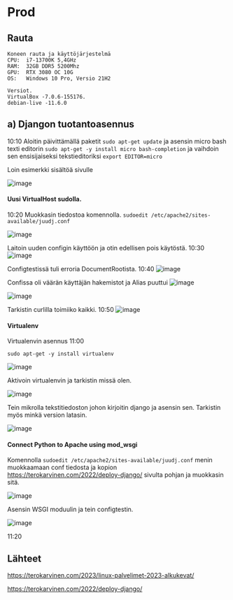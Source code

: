 # Prod

## Rauta

    Koneen rauta ja käyttöjärjestelmä
    CPU:  i7-13700K 5,4GHz
    RAM:  32GB DDR5 5200Mhz
    GPU:  RTX 3080 OC 10G
    OS:   Windows 10 Pro, Versio 21H2
    
    Versiot. 
    VirtualBox -7.0.6-155176.
    debian-live -11.6.0
    

## a) Djangon tuotantoasennus
10:10
Aloitin päivittämällä paketit ``sudo apt-get update`` ja asensin micro bash texti editorin ``sudo apt-get -y install micro bash-completion`` ja vaihdoin sen ensisijaiseksi tekstieditoriksi ``export EDITOR=micro``

Loin esimerkki sisältöä sivulle

![image](https://user-images.githubusercontent.com/122887067/222375625-90b70d52-e4bb-4f3d-a569-a05cd7b580ac.png)

#### Uusi VirtualHost sudolla.
10:20
Muokkasin tiedostoa komennolla.
``sudoedit /etc/apache2/sites-available/juudj.conf``

![image](https://user-images.githubusercontent.com/122887067/222376887-389a9834-4f03-4a80-8a45-54d9d565cec0.png)

Laitoin uuden configin käyttöön ja otin edellisen pois käytöstä.
10:30
![image](https://user-images.githubusercontent.com/122887067/222378153-acd25020-4fcf-468a-a118-46ac67eae001.png)

Configtestissä tuli erroria DocumentRootista.
10:40
![image](https://user-images.githubusercontent.com/122887067/222379002-534a0bfb-0312-47bc-b0fb-85ca6d46fda6.png)

Confissa oli väärän käyttäjän hakemistot ja Alias puuttui 
![image](https://user-images.githubusercontent.com/122887067/222380166-4271c8b4-1867-40fd-8edc-0c13b9c784a8.png)

![image](https://user-images.githubusercontent.com/122887067/222379049-014adf12-5bbb-4a73-9661-fad8eddb5467.png)

Tarkistin curlilla toimiiko kaikki. 10:50
![image](https://user-images.githubusercontent.com/122887067/222381169-01cc299b-7359-46b1-9c22-21eacdf65ca9.png)

#### Virtualenv
Virtualenvin asennus 11:00

``sudo apt-get -y install virtualenv``

![image](https://user-images.githubusercontent.com/122887067/222382192-878a6eb7-c7d7-456d-9e1d-a8269d5a5569.png)

Aktivoin virtualenvin ja tarkistin missä olen.

![image](https://user-images.githubusercontent.com/122887067/222382448-4c86b9db-a87c-4ac6-864e-1029a2b4dad0.png)

Tein mikrolla tekstitiedoston johon kirjoitin django ja asensin sen. Tarkistin myös minkä version latasin.

![image](https://user-images.githubusercontent.com/122887067/222382926-c708558b-e60c-4d12-95d9-aeadc482e8c7.png)

#### Connect Python to Apache using mod_wsgi

Komennolla ``sudoedit /etc/apache2/sites-available/juudj.conf`` menin muokkaamaan conf tiedosta ja kopion https://terokarvinen.com/2022/deploy-django/ sivulta pohjan ja muokkasin sitä.

![image](https://user-images.githubusercontent.com/122887067/222387695-be74ebcf-550b-41b7-8a6b-6a98e5b48e14.png)

Asensin WSGI moduulin ja tein configtestin.

![image](https://user-images.githubusercontent.com/122887067/222384240-521acbd6-e7d4-41cd-9dc3-de7fd20a58c6.png)

11:20


## Lähteet

https://terokarvinen.com/2023/linux-palvelimet-2023-alkukevat/

https://terokarvinen.com/2022/deploy-django/
